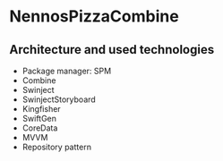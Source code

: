 # NennosPizzaCombine

## Architecture and used technologies
* Package manager: SPM
* Combine
* Swinject
* SwinjectStoryboard
* Kingfisher
* SwiftGen
* CoreData
* MVVM
* Repository pattern
